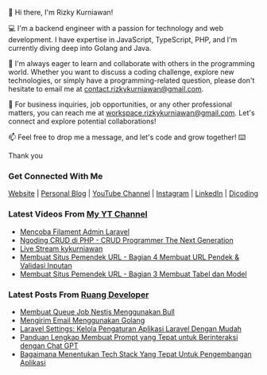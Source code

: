 👋 Hi there, I'm Rizky Kurniawan!

💻 I'm a backend engineer with a passion for technology and web development. I have expertise in JavaScript, TypeScript, PHP, and I'm currently diving deep into Golang and Java.

🌱 I'm always eager to learn and collaborate with others in the programming world. Whether you want to discuss a coding challenge, explore new technologies, or simply have a programming-related question, please don't hesitate to email me at contact.rizkykurniawan@gmail.com.

💼 For business inquiries, job opportunities, or any other professional matters, you can reach me at workspace.rizkykurniawan@gmail.com. Let's connect and explore potential collaborations!

📫 Feel free to drop me a message, and let's code and grow together! ⌨️

Thank you

### Get Connected With Me
[Website](https://www.rizkykurniawan.id) | [Personal Blog](https://kykurniawan.com) | [YouTube Channel](https://www.youtube.com/kykurniawan) | [Instagram](https://instagram.com/qwertykurniawan) | [LinkedIn](https://www.linkedin.com/in/kykurniawan/) | [Dicoding](https://www.dicoding.com/users/rizkykurniawan)

### Latest Videos From [My YT Channel](https://www.youtube.com/kykurniawan)
<!-- YOUTUBE:START -->
- [Mencoba Filament Admin Laravel](https://www.youtube.com/watch?v=I2gtdn-S9h8)
- [Ngoding CRUD di PHP -  CRUD Programmer The Next Generation](https://www.youtube.com/watch?v=vr0OO-IQ4w4)
- [Live Stream kykurniawan](https://www.youtube.com/watch?v=ZBXi38TEhus)
- [Membuat Situs Pemendek URL - Bagian 4 Membuat URL Pendek &amp; Validasi Inputan](https://www.youtube.com/watch?v=zmLwSpuMzKY)
- [Membuat Situs Pemendek URL - Bagian 3 Membuat Tabel dan Model](https://www.youtube.com/watch?v=YPmMm17XQDc)
<!-- YOUTUBE:END -->

### Latest Posts From [Ruang Developer](https://www.ruangdeveloper.com)
<!-- RUANGDEVELOPER:START -->
- [Membuat Queue Job Nestjs Menggunakan Bull](https://blog.ruangdeveloper.com/membuat-queue-job-nestjs-menggunakan-bull/)
- [Mengirim Email Menggunakan Golang](https://blog.ruangdeveloper.com/mengirim-email-menggunakan-golang/)
- [Laravel Settings: Kelola Pengaturan Aplikasi Laravel Dengan Mudah](https://blog.ruangdeveloper.com/mengelola-pengaturan-aplikasi-laravel-dengan-mudah-menggunakan-laravel-settings/)
- [Panduan Lengkap Membuat Prompt yang Tepat untuk Berinteraksi dengan Chat GPT](https://blog.ruangdeveloper.com/panduan-lengkap-membuat-prompt-yang-tepat-untuk-berinteraksi-dengan-chat-gpt/)
- [Bagaimana Menentukan Tech Stack Yang Tepat Untuk Pengembangan Aplikasi](https://blog.ruangdeveloper.com/bagaimana-menentukan-tech-stack-yang-tepat-untuk-pengembangan-aplikasi/)
<!-- RUANGDEVELOPER:END -->

